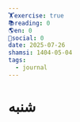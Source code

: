 ```yaml
---
🏋️exercise: true
📚reading: 0
🌎en: 0
📱social: 0
date: 2025-07-26
shamsi: 1404-05-04
tags:
  - journal
---
```

# شنبه

